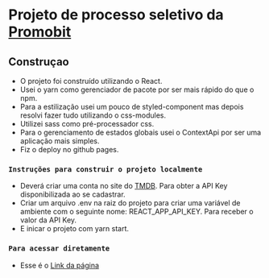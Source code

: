 # Projeto de processo seletivo da [Promobit](https://www.promobit.com.br/)

## Construçao

+ O projeto foi construído utilizando o React.
+ Usei o yarn como gerenciador de pacote por ser mais rápido do que o npm.
+ Para a estilização usei um pouco de styled-component mas depois resolvi fazer tudo utilizando o css-modules.
+ Utilizei sass como pré-processador css.
+ Para o gerenciamento de estados globais usei o ContextApi por ser uma aplicação mais simples.
+ Fiz o deploy no github pages.

### `Instruções para construir o projeto localmente`

+ Deverá criar uma conta no site do [TMDB](https://www.themoviedb.org/login). Para obter a API Key disponibilizada ao se cadastrar.
+ Criar um arquivo .env na raiz do projeto para criar uma variável de ambiente com o seguinte nome: REACT_APP_API_KEY. Para receber o valor da API Key.
+ E inicar o projeto com yarn start.


### `Para acessar diretamente`
+ Esse é o [Link da página](https://eduardohor.github.io/the-movie-database/)
